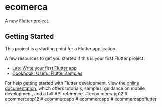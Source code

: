 # ecomerca

A new Flutter project.

## Getting Started

This project is a starting point for a Flutter application.

A few resources to get you started if this is your first Flutter project:

- [Lab: Write your first Flutter app](https://docs.flutter.dev/get-started/codelab)
- [Cookbook: Useful Flutter samples](https://docs.flutter.dev/cookbook)

For help getting started with Flutter development, view the
[online documentation](https://docs.flutter.dev/), which offers tutorials,
samples, guidance on mobile development, and a full API reference.
#   e c o m m e r c a p p 1 2  
 #   e c o m m e r c a p p 1 2  
 #   e c o m m e r c a p p  
 #   e c o m m e r c a p p  
 #   e c o m m e r c a p p f l u t t e r  
 